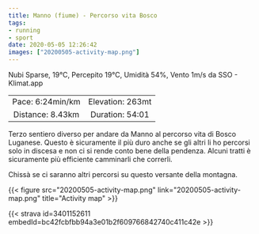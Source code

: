 ```yaml
---
title: Manno (fiume) - Percorso vita Bosco
tags:
- running
- sport
date: 2020-05-05 12:26:42
images: ["20200505-activity-map.png"]
---
```


Nubi Sparse, 19°C, Percepito 19°C, Umidità 54%, Vento 1m/s da SSO - Klimat.app

| | |
| :-: | :-: |
| Pace: 6:24min/km | Elevation: 263mt |
| Distance: 8.43km | Duration: 54:01 |

Terzo sentiero diverso per andare da Manno al percorso vita di Bosco Luganese. Questo è sicuramente il più duro anche se gli altri li ho percorsi solo in discesa e non ci si rende conto bene della pendenza.
Alcuni tratti è sicuramente più efficiente camminarli che correrli.

Chissà se ci saranno altri percorsi su questo versante della montagna.


{{< figure src="20200505-activity-map.png" link="20200505-activity-map.png" title="Activity map" >}}


{{< strava id=3401152611 embedId=bc42fcbfbb94a3e01b2f609766842740c411c42e >}}
